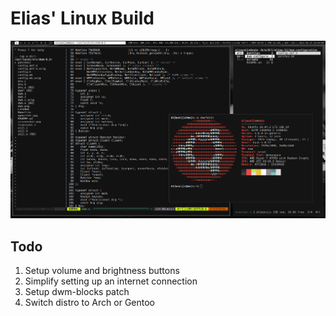 # Elias' Linux Build

![Screenshot-2021-06-15](./screenshot.png)

## Todo
1. Setup volume and brightness buttons
2. Simplify setting up an internet connection
3. Setup dwm-blocks patch
4. Switch distro to Arch or Gentoo
